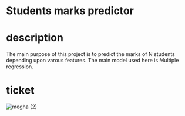 # Students marks predictor 
# description 
The main purpose of this project is to predict the marks of N students depending upon varous features. The main model used here is Multiple regression. 
# ticket 
![megha (2)](https://user-images.githubusercontent.com/78648045/211865923-8b1604a2-2323-4857-9582-ba9033ce01a3.png)
